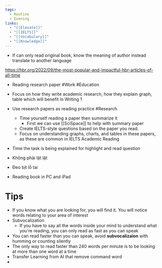 ```yaml
---
tags:
  - Routine
  - Evening
links:
  - "[[Elevate]]"
  - "[[IELTS]]"
  - "[[Vocabulary]]"
  - "[[Knowledge]]"
---
```

- If can only read original book, know the meaning of author instead translate to another language

https://hbr.org/2022/09/the-most-popular-and-impactful-hbr-articles-of-all-time

- Reading research paper #Work #Education
- Focus on how they write academic research, how they explain graph, table which will benefit in Writing 1
- Use research papers as reading practice #Research
	- Time yourself reading a paper then summarize it
		- First we can use [[SciSpace]] to help with summary paper
	- Create IELTS-style questions based on the paper you read.
	- Focus on understanding graphs, charts, and tables in these papers, as these are common in IELTS Academic Reading

- Time the task is being explained for highlight and read question
- Không phải lật lật
- Đeo bịt lỗ tai

- Reading book in PC and iPad

# Tips

- If you know what you are looking for, you will find it. You will notice words relating to your area of interest
- Subvocalization
	- If you have to say all the words inside your mind to understand what you're reading, you can only read as fast as you can speak
- You can read faster than you can speak, avoid **subvocalizaion** with humming or counting silently
- The only way to read faster than 240 words per minute is to be looking at more than one word at a time
- Transfer Learning from AI that remove command word
- 